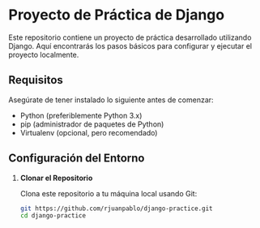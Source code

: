 # Proyecto de Práctica de Django

Este repositorio contiene un proyecto de práctica desarrollado utilizando Django. Aquí encontrarás los pasos básicos para configurar y ejecutar el proyecto localmente.

## Requisitos

Asegúrate de tener instalado lo siguiente antes de comenzar:

- Python (preferiblemente Python 3.x)
- pip (administrador de paquetes de Python)
- Virtualenv (opcional, pero recomendado)

## Configuración del Entorno

1. **Clonar el Repositorio**

   Clona este repositorio a tu máquina local usando Git:

   ```bash
   git https://github.com/rjuanpablo/django-practice.git
   cd django-practice
